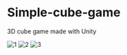 # Simple-cube-game

3D cube game made with Unity

![1](https://user-images.githubusercontent.com/73494806/224348263-4077e10a-b4b9-4d5f-a9d6-5765009fc900.PNG)
![2](https://user-images.githubusercontent.com/73494806/224348286-c1d26c22-9ba2-44ea-8afc-7c99fa86fefe.PNG)
![3](https://user-images.githubusercontent.com/73494806/224348292-ecac7d8e-6661-40db-9f7e-a433695f2e40.PNG)
